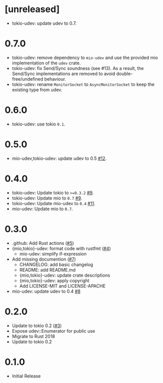 # [unreleased]

- tokio-udev: update udev to 0.7.

# 0.7.0

- tokio-udev: remove dependency to `mio-udev` and use the provided
mio implementation of the `udev` crate.
- tokio-udev: fix Send/Sync soundness (see #13). As a result, the Send/Sync implementations
are removed to avoid double-free/undefined behaviour.
- tokio-udev: rename `MonitorSocket` to `AsyncMonitorSocket` to keep the existing type from
udev.

# 0.6.0

- tokio-udev: use tokio `0.1`.

# 0.5.0

- mio-udev,tokio-udev: update udev to 0.5 [#12](https://github.com/jeandudey/tokio-udev/pull/12).

# 0.4.0

- tokio-udev: Update tokio to `>=0.3.2` [#9](https://github.com/jeandudey/tokio-udev/pull/9).
- tokio-udev: Update mio to `0.7` [#9](https://github.com/jeandudey/tokio-udev/pull/9).
- tokio-udev: Update mio-udev to `0.4` [#11](https://github.com/jeandudey/tokio-udev/pull/11).
- mio-udev: Update mio to `0.7`.

# 0.3.0

- .github: Add Rust actions ([#5](https://github.com/jeandudey/tokio-udev/pull/5))
- {mio,tokio}-udev: format code with rustfmt ([#4](https://github.com/jeandudey/tokio-udev/pull/4))
  - mio-udev: simplify if-expression
- Add missing documention ([#7](https://github.com/jeandudey/tokio-udev/pull/7))
  - CHANGELOG: add basic changelog
  - README: add README.md
  - {mio,tokio}-udev: update crate descriptions
  - {mio,tokio}-udev: apply copyright
  - Add LICENSE-MIT and LICENSE-APACHE
- mio-udev: update udev to 0.4 [#8](https://github.com/jeandudey/tokio-udev/pull/8)

# 0.2.0

- Update to tokio 0.2 ([#3](https://github.com/jeandudey/tokio-udev/pull/3))
 - Expose udev::Enumerator for public use
 - Migrate to Rust 2018
 - Update to tokio 0.2

# 0.1.0

- Initial Release
